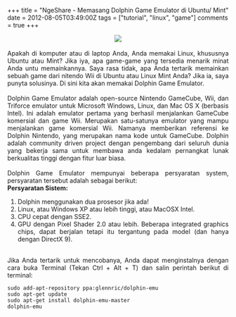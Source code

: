 +++
title = "NgeShare - Memasang Dolphin Game Emulator di Ubuntu/ Mint"
date = 2012-08-05T03:49:00Z
tags = ["tutorial", "linux", "game"]
comments = true
+++

<center><img border="0" data-original-height="600" data-original-width="1200" src="https://4.bp.blogspot.com/-gdL1N7WQXEo/XDUkvM9jx9I/AAAAAAAASxs/9fhtS5N2e9kzPJ7ylg-RYQG8s3v64iLhACLcBGAs/s1600/game.png" /></center><br />
<div style="text-align: justify;">Apakah di komputer atau di laptop Anda, Anda memakai Linux, khususnya Ubuntu atau Mint? Jika iya, apa game-game yang tersedia menarik minat Anda untu memainkannya. Saya rasa tidak, apa Anda tertarik memainkan sebuah game dari nitendo Wii di Ubuntu atau Linux Mint Anda? Jika ia, saya punyta solusinya. Di sini kita akan memakai Dolphin Game Emulator.<br /><br />
Dolphin Game Emulator adalah open-source Nintendo GameCube, Wii, dan Triforce emulator untuk Microsoft Windows, Linux, dan Mac OS X (berbasis Intel). Ini adalah emulator pertama yang berhasil menjalankan GameCube komersial dan game Wii. Merupakan satu-satunya emulator yang mampu menjalankan game komersial Wii. Namanya memberikan referensi ke Dolphin Nintendo, yang merupakan nama kode untuk GameCube. Dolphin adalah community driven project dengan pengembang dari seluruh dunia yang bekerja sama untuk membawa anda kedalam pernangkat lunak berkualitas tinggi dengan fitur luar biasa.<br /><br />
Dolphin Game Emulator mempunyai beberapa persyaratan system, persyaratan tersebut adalah sebagai berikut:<br />
<b>Persyaratan Sistem:</b><br />
<ol style="text-align: justify;"><li>Dolphin menggunakan dua prosesor jika ada!</li><li>Linux, atau Windows XP atau lebih tinggi, atau MacOSX Intel.</li><li>CPU cepat dengan SSE2.</li><li>GPU dengan Pixel Shader 2.0 atau lebih. Beberapa integrated graphics chips, dapat berjalan tetapi itu tergantung pada model (dan hanya dengan DirectX 9).</li></ol><br />
Jika Anda tertarik untuk mencobanya, Anda dapat menginstalnya dengan cara buka Terminal (Tekan Ctrl + Alt + T) dan salin perintah berikut di terminal:<br />
<pre><code>sudo add-apt-repository ppa:glennric/dolphin-emu<br />sudo apt-get update<br />sudo apt-get install dolphin-emu-master<br />dolphin-emu<br /></code></pre></div>
